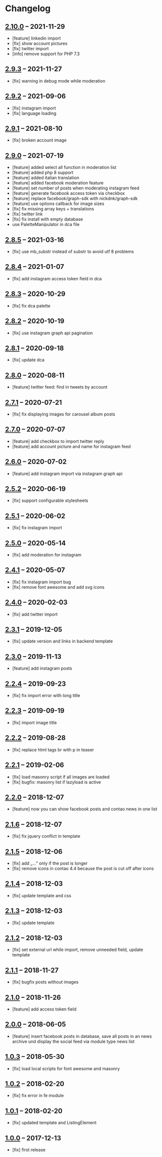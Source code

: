 # Changelog

## [2.10.0](https://github.com/pdir/social-feed-bundle/tree/2.10.0) – 2021-11-29

- [feature] linkedin import
- [fix] show account pictures
- [fix] twitter import
- [info] remove support for PHP 7.3

## [2.9.3](https://github.com/pdir/social-feed-bundle/tree/2.9.3) – 2021-11-27

- [fix] warning in debug mode while moderation

## [2.9.2](https://github.com/pdir/social-feed-bundle/tree/2.9.2) – 2021-09-06

- [fix] instagram import
- [fix] language loading

## [2.9.1](https://github.com/pdir/social-feed-bundle/tree/2.9.1) – 2021-08-10

- [fix] broken account image

## [2.9.0](https://github.com/pdir/social-feed-bundle/tree/2.9.0) – 2021-07-19

- [feature] added select all function in moderation list
- [feature] added php 8 support
- [feature] added italian translation
- [feature] added facebook moderation feature
- [feature] set number of posts when moderating instagram feed
- [feature] generate facebook access token via checkbox
- [feature] replace facebook/graph-sdk with nickdnk/graph-sdk
- [feature] use options callback for image sizes
- [fix] fix missing array keys + translations
- [fix] twitter link
- [fix] fix install with empty database
- use PaletteManipulator in dca file

## [2.8.5](https://github.com/pdir/social-feed-bundle/tree/2.8.5) – 2021-03-16

- [fix] use mb_substr instead of substr to avoid utf 8 problems

## [2.8.4](https://github.com/pdir/social-feed-bundle/tree/2.8.4) – 2021-01-07

- [fix] add instagram access token field in dca

## [2.8.3](https://github.com/pdir/social-feed-bundle/tree/2.8.3) – 2020-10-29

- [fix] fix dca palette

## [2.8.2](https://github.com/pdir/social-feed-bundle/tree/2.8.2) – 2020-10-19

- [fix] use instagram graph api pagination

## [2.8.1](https://github.com/pdir/social-feed-bundle/tree/2.8.1) – 2020-09-18

- [fix] update dca

## [2.8.0](https://github.com/pdir/social-feed-bundle/tree/2.8.0) – 2020-08-11

- [feature] twitter feed: find in tweets by account

## [2.7.1](https://github.com/pdir/social-feed-bundle/tree/2.7.1) – 2020-07-21

- [fix] fix displaying images for carousel album posts

## [2.7.0](https://github.com/pdir/social-feed-bundle/tree/2.7.0) – 2020-07-07

- [feature] add checkbox to import twitter reply
- [feature] add account picture and name for instagram feed

## [2.6.0](https://github.com/pdir/social-feed-bundle/tree/2.6.0) – 2020-07-02

- [feature] add instagram import via instagram graph api

## [2.5.2](https://github.com/pdir/social-feed-bundle/tree/2.5.2) – 2020-06-19

- [fix] support configurable stylesheets

## [2.5.1](https://github.com/pdir/social-feed-bundle/tree/2.5.1) – 2020-06-02

- [fix] fix instagram import

## [2.5.0](https://github.com/pdir/social-feed-bundle/tree/2.5.0) – 2020-05-14

- [fix] add moderation for instagram

## [2.4.1](https://github.com/pdir/social-feed-bundle/tree/2.4.1) – 2020-05-07

- [fix] fix instagram import bug
- [fix] remove font awesome and add svg icons

## [2.4.0](https://github.com/pdir/social-feed-bundle/tree/2.4.0) – 2020-02-03

- [fix] add twitter import

## [2.3.1](https://github.com/pdir/social-feed-bundle/tree/2.3.1) – 2019-12-05

- [fix] update version and links in backend template

## [2.3.0](https://github.com/pdir/social-feed-bundle/tree/2.3.0) – 2019-11-13

- [feature] add instagram posts

## [2.2.4](https://github.com/pdir/social-feed-bundle/tree/2.2.4) – 2019-09-23

- [fix] fix import error with long title

## [2.2.3](https://github.com/pdir/social-feed-bundle/tree/2.2.3) – 2019-09-19

- [fix] import image title

## [2.2.2](https://github.com/pdir/social-feed-bundle/tree/2.2.2) – 2019-08-28

- [fix] replace html tags br with p in teaser

## [2.2.1](https://github.com/pdir/social-feed-bundle/tree/2.2.1) – 2019-02-06

- [fix] load masonry script if all images are loaded
- [fix] bugfix: masonry list if lazyload is active

## [2.2.0](https://github.com/pdir/social-feed-bundle/tree/2.2.0) – 2018-12-07

- [feature] now you can show facebook posts and contao news in one list

## [2.1.6](https://github.com/pdir/social-feed-bundle/tree/2.1.6) – 2018-12-07

- [fix] fix jquery conflict in template

## [2.1.5](https://github.com/pdir/social-feed-bundle/tree/2.1.5) – 2018-12-06

- [fix] add „…“ only if the post is longer
- [fix] remove icons in contao 4.4 because the post is cut off after icons

## [2.1.4](https://github.com/pdir/social-feed-bundle/tree/2.1.4) – 2018-12-03

- [fix] update template and css

## [2.1.3](https://github.com/pdir/social-feed-bundle/tree/2.1.3) – 2018-12-03

- [fix] update template

## [2.1.2](https://github.com/pdir/social-feed-bundle/tree/2.1.2) – 2018-12-03

- [fix] set external url while import, remove unneeded field, update template

## [2.1.1](https://github.com/pdir/social-feed-bundle/tree/2.1.1) – 2018-11-27

- [fix] bugfix posts without images

## [2.1.0](https://github.com/pdir/social-feed-bundle/tree/2.1.0) – 2018-11-26

- [feature] add access token field

## [2.0.0](https://github.com/pdir/social-feed-bundle/tree/2.0.0) – 2018-06-05

- [feature] insert facebook posts in database, save all posts in an news archive und display the social feed via module type news list

## [1.0.3](https://github.com/pdir/social-feed-bundle/tree/1.0.3) – 2018-05-30

- [fix] load local scripts for font awesome and masonry

## [1.0.2](https://github.com/pdir/social-feed-bundle/tree/1.0.2) – 2018-02-20

- [fix] fix error in fe module

## [1.0.1](https://github.com/pdir/social-feed-bundle/tree/1.0.1) – 2018-02-20

- [fix] updated template and ListingElement

## [1.0.0](https://github.com/pdir/social-feed-bundle/tree/1.0.0) – 2017-12-13

- [fix] first release
